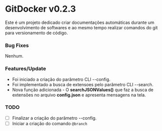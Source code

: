 # GitDocker v0.2.3

Este é um projeto dedicado criar documentações automáticas durante um desenvolvimento de softwares e ao mesmo tempo realizar comandos do git para versionamento de código.

### Bug Fixes

Nenhum.

### Features/Update

* Foi iniciado a criação do parâmetro CLI --config.
* Foi implementado a busca de extensoes pelo parâmetro CLI --search.
* Nova função adicionada - O **searchJSONValues()** que faz a busca de extensões no arquivo **config.json** e apresenta mensagens na tela.

### TODO

- [ ] Finalizar a criação do parâmetro --config.
- [ ] Iniciar a criação do comando `@branch`
